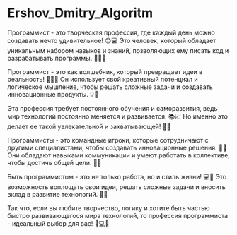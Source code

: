 # Ershov_Dmitry_Algoritm
Программист - это творческая профессия, где каждый день можно создавать нечто удивительное! 😊💻 Это человек, который обладает уникальным набором навыков и знаний, позволяющих ему писать код и разрабатывать программы. 🚀👨‍💻

Программист - это как волшебник, который превращает идеи в реальность! 🧙‍♂️💡 Он использует свой креативный потенциал и логическое мышление, чтобы решать сложные задачи и создавать инновационные продукты. 💡🔧

Эта профессия требует постоянного обучения и саморазвития, ведь мир технологий постоянно меняется и развивается. 📚📈 Но именно это делает ее такой увлекательной и захватывающей! 💪🌟

Программисты - это командные игроки, которые сотрудничают с другими специалистами, чтобы создавать инновационные решения. 👥🤝 Они обладают навыками коммуникации и умеют работать в коллективе, чтобы достичь общей цели. 🤝💼

Быть программистом - это не только работа, но и стиль жизни! 💻🌈 Это возможность воплощать свои идеи, решать сложные задачи и вносить вклад в развитие технологий. 🌟🚀

Так что, если вы любите творчество, логику и хотите быть частью быстро развивающегося мира технологий, то профессия программиста - идеальный выбор для вас! 💪💻🌟
